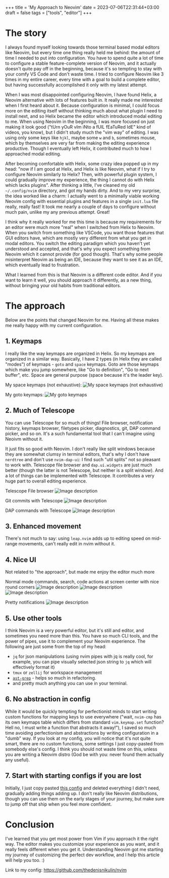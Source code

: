 +++
title = 'My Approach to Neovim'
date = 2023-07-06T22:31:44+03:00
draft = false
tags = ["tools", "editor"]
+++

# The story

I always found myself looking towards those terminal based modal editors like Neovim, but every time one thing really held me behind: the amount of time I needed to put into configuration. You have to spend quite a lot of time to configure a stable feature-complete version of Neovim, and it actually doesn't quite pay off in the beginning, because it's so tempting to stay with your comfy VS Code and don't waste time. I tried to configure Neovim like 3 times in my entire career, every time with a goal to build a complete editor, but having successfully accomplished it only with my latest attempt.

When I was most disappointed configuring Neovim, I have found Helix, a Neovim alternative with lots of features built in. It really made me interested when I first heard about it. Because configuration is minimal, I could focus more on the editing itself without thinking much about what plugin I need to install next, and so Helix became the editor which introduced modal editing to me. When using Neovim in the beginning, I was more focused on just making it look good ("tUrn yOuR vIm iNto a fUlL fEaTuRed IdE" kind of videos, you know), but I didn't study much the "vim way" of editing. I was using only some keys like `hjkl`, maybe some `w` and `b`, sometimes mouse, which by themselves are very far from making the editing experience productive. Though I eventually left Helix, it contributed much to how I approached modal editing.

After becoming comfortable with Helix, some crazy idea popped up in my head: "now if I am good at Helix, and Helix is like Neovim, what if I try to configure Neovim similarly to Helix? Then, with powerful plugin system, I could gradually improve my experience, the thing I cannot do with Helix which lacks plugins". After thinking a little, I've cleaned my old `~/.config/nvim` directory, and got my hands dirty. And to my very surprise, the idea worked like a charm: I actually went to a minimally viable working Neovim config with essential plugins and features in a single `init.lua` file really, really fast! It took me nearly a couple of days to configure without much pain, unlike my any previous attempt. Great!

I think why it really worked for me this time is because my requirements for an editor were much more "real" when I switched from Helix to Neovim. When you switch from something like VSCode, you want those features that GUI editors have, which are mostly very different from what you get in modal editors. You switch the editing paradigm which you haven't yet understood and accepted, and that's why you expect something from Neovim which it cannot provide (for good though). That's why some people misinterpret Neovim as being an IDE, because they want to see it as an IDE, which eventually lead to frustration.

What I learned from this is that Neovim is a different code editor. And if you want to learn it well, you should approach it differently, as a new thing, without bringing your old habits from traditional editors.

# The approach
Below are the points that changed Neovim for me. Having all these makes me really happy with my current configuration.

## 1. Keymaps
I really like the way keymaps are organized in Helix. So my keymaps are organized in a similar way.
Basically, I have 2 types (in Helix they are called "modes") of keymaps - `goto` and `space` keymaps. Goto are those keymaps which make you jump somewhere, like "Go to definition", "Go to next buffer", etc. Space are general purpose (space because it's the leader key).

My space keymaps (not exhaustive):
![My space keymaps (not exhaustive)](/8eqmtlv5iecb07emovmv.png)

My goto keymaps:
![My goto keymaps](/vx1pgnrs8xvc10f13rlz.png)

## 2. Much of Telescope
You can use Telescope for so much of things! File browser, notification history, keymaps browser, filetypes picker, diagnostics, git, DAP command picker, and so on. It's a such fundamental tool that I can't imagine using Neoivm without it.

It just fits so good with Neovim. I don't really like split windows because they are somewhat clumsy in terminal editors, that's why I don't have `nerdtree` and don't use `nvim-dap-ui`: I find such "util splits" not so pleasant to work with. Telescope file browser and `dap.ui.widgets` are just much better (though the latter is not Telescope, but neither is a split window). And a lot of things can be implemented with Telescope. It contributes a very huge part to overall editing experience.

Telescope File browser
![Image description](/xg5jl0r3cxwoeoe73y2f.png)

Git commits with Telescope
![Image description](/10p1n4ktcj36uqbtgs2h.png)

DAP commands with Telescope
![Image description](/ufkh7oehwfkuhvxgh8hx.png)


## 3. Enhanced movement
There's not much to say: using `leap.nvim` adds up to editing speed on mid-range movements, can't really edit in nvim without it.

## 4. Nice UI
Not related to "the approach", but made me enjoy the editor much more

Normal mode commands, search, code actions at screen center with nice round corners
![Image description](/z1mhxvrq68cp9oww7zb8.png)
![Image description](/0c5k543n38sxnav0axhf.png)
![Image description](/6qnleduueeo9jcr1ay65.png)

Pretty notifications
![Image description](/ar49akbux5mg31a0nbeo.png)

## 5. Use other tools
I think Neovim is a very powerful editor, but it's still and editor, and sometimes you need more than this. You have so much CLI tools, and the power of pipes, use it to complement your Neovim experience. The following are just some from the top of my head:
- `jq` for json manipulations (using nvim pipes with jq is really cool, for example, you can pipe visually selected json string to `jq` which will effectively format it)
- `tmux` or `zellij` for workspace management
- [`ast-grep`](https://github.com/ast-grep/ast-grep) - helps so much in refactoring.
- and pretty much anything you can use in your terminal.

## 6. No abstraction in config
While it would be quickly tempting for perfectionist minds to start writing custom functions for mapping keys to use everywhere ("wait, `nvim-cmp` has its own keymaps table which differs from standard `vim.keymap.set` function? Hell no, I must write a function that abstracts it away!"), I saved so much time avoiding perfectionism and abstractions by writing configuration in a "dumb" way. If you look at my config, you will notice that it's not quite smart, there are no custom functions, some settings I just copy-pasted from somebody else's config. I think you should not waste time on this, unless you are writing a Neovim distro (God be with you: never found them actually any useful).

## 7. Start with starting configs if you are lost
Initially, I just copy pasted [this config](github.com/nvim-lua/kickstart.nvim) and deleted everything I didn't need, gradually adding things adding up. I don't really like Neovim distributions, though you can use them on the early stages of your journey, but make sure to jump off that ship when you feel more confident. 

# Conclusion
I've learned that you get most power from Vim if you approach it the right way. The editor makes you customize your experience as you want, and it really feels different when you get it. Understanding Neovim got me starting my journey of customizing the perfect dev workflow, and I help this article will help you too. :)

Link to my config: https://github.com/thedenisnikulin/nvim
